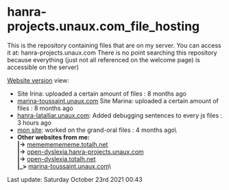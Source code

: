 # hanra-projects.unaux.com_file_hosting
 This is the repository containing files that are on my server. You can access it at: hanra-projects.unaux.com There is no point searching this repository because everything (just not all referenced on the welcome page) is accessible on the server)


[Website version](https://henral.github.io/hanra-projects.unaux.com_file_hosting/)
view:
* Site Irina:  uploaded a certain amount of files : 8 months ago
* [marina-toussaint.unaux.com](marina-toussaint.unaux.com) Site Marina: uploaded a certain amount of files : 8 months ago
* [hanra-latalliar.unaux.com](hanra-latalliar.unaux.com): Added debugging sentences to every js files : 3 hours ago
* [mon site](hanra-projects.unaux.com):  worked on the grand-oral files : 4 months ago\
* __Other websites from me:__\
__|->__ [memememememe.totalh.net](memememememe.totalh.net)\
__|->__ [open-dyslexia.hanra-projects.unaux.com](open-dyslexia.hanra-projects.unaux.com)\
__|->__ [open-dyslexia.totalh.net](open-dyslexia.totalh.net)\
__|_>__ [marina-toussaint.unaux.com](marina-toussaint.unaux.com)\

Last update: Saturday October 23rd 2021 00:43 
